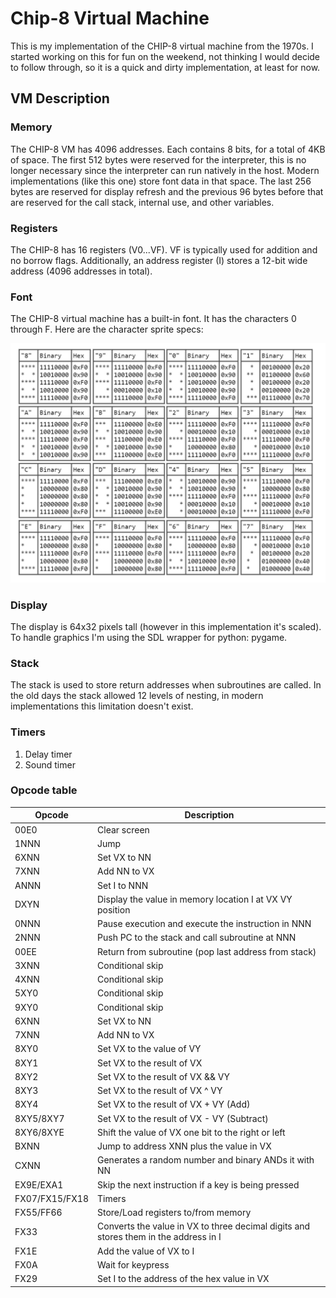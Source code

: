 # Chip-8 Virtual Machine

This is my implementation of the CHIP-8 virtual machine from the 1970s. I started working on this for fun on the weekend, not thinking I would decide to follow through, so it is a quick and dirty implementation, at least for now.


## VM Description

### Memory

The CHIP-8 VM has 4096 addresses. Each contains 8 bits, for a total of 4KB of space. The first 512 bytes were reserved for the interpreter, this is no longer necessary since the interpreter can run natively in the host. Modern implementations (like this one) store font data in that space. The last 256 bytes are reserved for display refresh and the previous 96 bytes before that are reserved for the call stack, internal use, and other variables.


### Registers

The CHIP-8 has 16 registers (V0...VF). VF is typically used for addition and no borrow flags. Additionally, an address register (I) stores a 12-bit wide address (4096 addresses in total). 


### Font

The CHIP-8 virtual machine has a built-in font. It has the characters 0 through F. Here are the character sprite specs:

![alt text](font.jpeg "Chip-8 Font Specs")


### Display

The display is 64x32 pixels tall (however in this implementation it's scaled). To handle graphics I'm using the SDL wrapper for python: pygame.


### Stack

The stack is used to store return addresses when subroutines are called. In the old days the stack allowed 12 levels of nesting, in modern implementations this limitation doesn't exist.


### Timers

1. Delay timer
2. Sound timer


### Opcode table

| Opcode        | Description                                              |
| ------------  | -------------------------------------------------------- |
| 00E0          | Clear screen                                             |
| 1NNN          | Jump                                                     |               
| 6XNN          | Set VX to NN                                             |
| 7XNN          | Add NN to VX                                             |
| ANNN          | Set I to NNN                                             |
| DXYN          | Display the value in memory location I at VX VY position |
| 0NNN          | Pause execution and execute the instruction in NNN       |
| 2NNN          | Push PC to the stack and call subroutine at NNN          |
| 00EE          | Return from subroutine (pop last address from stack)     | 
| 3XNN          | Conditional skip                                         |
| 4XNN          | Conditional skip                                         |
| 5XY0          | Conditional skip                                         |
| 9XY0          | Conditional skip                                         |
| 6XNN          | Set VX to NN                                             |
| 7XNN          | Add NN to VX                                             |
| 8XY0          | Set VX to the value of VY                                |
| 8XY1          | Set VX to the result of VX || VY                         |
| 8XY2          | Set VX to the result of VX && VY                         |
| 8XY3          | Set VX to the result of VX ^  VY                         |       
| 8XY4          | Set VX to the result of VX + VY (Add)                    | 
| 8XY5/8XY7     | Set VX to the result of VX - VY (Subtract)               |
| 8XY6/8XYE     | Shift the value of VX one bit to the right or left       |
| BXNN          | Jump to address XNN plus the value in VX                 |
| CXNN          | Generates a random number and binary ANDs it with NN     |
| EX9E/EXA1     | Skip the next instruction if a key is being pressed      |
| FX07/FX15/FX18| Timers                                                   |
| FX55/FF66     | Store/Load registers to/from memory                      |
| FX33          | Converts the value in VX to three decimal digits and stores them in the address in I |
| FX1E          | Add the value of VX to I                                 |
| FX0A          | Wait for keypress                                        |
| FX29          | Set I to the address of the hex value in VX              |


